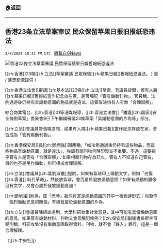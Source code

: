 ###  [:house:返回](README.md)
---


## 香港23条立法草案审议 民众保留苹果日报旧报纸恐违法
`3/9/2024 10:43 PM UTC ` [轉載自GNews](https://gnews.org/articles/2380522)

![香港23條立法草案審議 民眾保留蘋果日報舊報紙恐違法](https://cdn.ftvnews.com.tw/manasystem/FileData/News/ef50a957-ea27-456c-bb0a-1c05fc4191e4.jpeg "香港23條立法草案審議 民眾保留蘋果日報舊報紙恐違法")

[[zh:香港]]23條[[zh:立法]]草案審議 民眾保留[[zh:蘋果日報]]舊報紙恐違法。（ 圖 / 達志影像提供 ）

[[zh:香港立法會]]審議[[zh:基本法]]23條[[zh:立法]]草案，有議員提問，若有人將[[zh:蘋果日報]]舊報紙當作紀念放在家，是否觸犯「管有煽動刊物」。官員稱，法例通過後仍持有具煽動意圖的物品就是違法，這要取決持有人有無「合理辯解」。

綜合商業電台、[[zh:香港]]01等港媒報導，[[zh:香港立法會]]「維護[[zh:國家]]安全條例草案」委員會9日下午繼續審議23條草案「具煽動意圖的作為等」部分。

[[zh:立法]]會議員管浩鳴提問，如果有人將[[zh:蘋果日報]]當作紀念存放在家，會否成為「管有煽動刊物」。

[[zh:香港保安局]]長[[zh:鄧炳強]]回應稱，「如法例通過後仍持有這些物品，而這些物品有煽動意圖，就是違法」，強調有關刊物何時印製並不重要。不過，這要視乎管有人是否有「合理辯解」；如果相關刊物存放已久，管有人不知道自己管有，目的也不是用作煽動，則可構成合理辯解。

[[zh:立法]]會議員[[zh:葉劉淑儀]]提問，如果有氣球印上煽動文字，例如「光復[[zh:香港]] 時代革命」，然後放氣球，會否屬於發放煽動意圖？如果有煽動的雕像沒有文字，又會否屬於發放煽動意圖？

[[zh:鄧炳強]]則稱，放「光時」氣球肯定是煽動意圖的其中一種表達形式；而製作「強烈煽動訊息的雕像」有機會屬於煽動意圖的作為。

[[zh:立法]]會議員陳紹雄提到，大學科研收集社會意見，其中可能有具備煽動意圖的意見，如果管有煽動材料、刊物又會否觸犯條例？[[zh:保安局]]副秘書長廖李可期則稱，科研收集沒有煽動意圖取得資料、刊物，就不會「跌入」罪行，這是一個合理解釋。

（[[zh:中央社]]）
